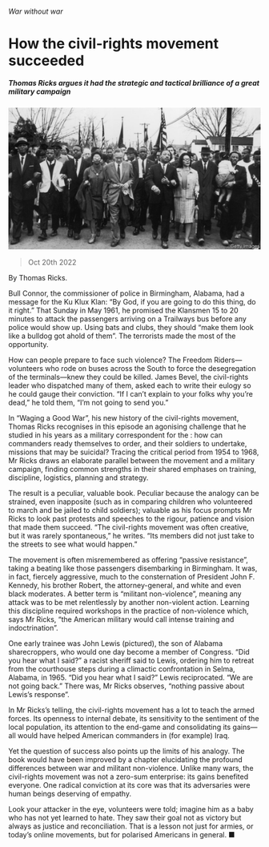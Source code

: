 ###### War without war

# How the civil-rights movement succeeded 

##### Thomas Ricks argues it had the strategic and tactical brilliance of a great military campaign 

![image](images/20221022_CUP505.jpg) 

> Oct 20th 2022 

By Thomas Ricks. 

Bull Connor, the commissioner of police in Birmingham, Alabama, had a message for the Ku Klux Klan: “By God, if you are going to do this thing, do it right.” That Sunday in May 1961, he promised the Klansmen 15 to 20 minutes to attack the passengers arriving on a Trailways bus before any police would show up. Using bats and clubs, they should “make them look like a bulldog got ahold of them”. The terrorists made the most of the opportunity.

How can people prepare to face such violence? The Freedom Riders—volunteers who rode on buses across the South to force the desegregation of the terminals—knew they could be killed. James Bevel, the civil-rights leader who dispatched many of them, asked each to write their eulogy so he could gauge their conviction. “If I can’t explain to your folks why you’re dead,” he told them, “I’m not going to send you.”

In “Waging a Good War”, his new history of the civil-rights movement, Thomas Ricks recognises in this episode an agonising challenge that he studied in his years as a military correspondent for the : how can commanders ready themselves to order, and their soldiers to undertake, missions that may be suicidal? Tracing the critical period from 1954 to 1968, Mr Ricks draws an elaborate parallel between the movement and a military campaign, finding common strengths in their shared emphases on training, discipline, logistics, planning and strategy.

The result is a peculiar, valuable book. Peculiar because the analogy can be strained, even inapposite (such as in comparing children who volunteered to march and be jailed to child soldiers); valuable as his focus prompts Mr Ricks to look past protests and speeches to the rigour, patience and vision that made them succeed. “The civil-rights movement was often creative, but it was rarely spontaneous,” he writes. “Its members did not just take to the streets to see what would happen.”

The movement is often misremembered as offering “passive resistance”, taking a beating like those passengers disembarking in Birmingham. It was, in fact, fiercely aggressive, much to the consternation of President John F. Kennedy, his brother Robert, the attorney-general, and white and even black moderates. A better term is “militant non-violence”, meaning any attack was to be met relentlessly by another non-violent action. Learning this discipline required workshops in the practice of non-violence which, says Mr Ricks, “the American military would call intense training and indoctrination”. 

One early trainee was John Lewis (pictured), the son of Alabama sharecroppers, who would one day become a member of Congress. “Did you hear what I said?” a racist sheriff said to Lewis, ordering him to retreat from the courthouse steps during a climactic confrontation in Selma, Alabama, in 1965. “Did you hear what I said?” Lewis reciprocated. “We are not going back.” There was, Mr Ricks observes, “nothing passive about Lewis’s response”.

In Mr Ricks’s telling, the civil-rights movement has a lot to teach the armed forces. Its openness to internal debate, its sensitivity to the sentiment of the local population, its attention to the end-game and consolidating its gains—all would have helped American commanders in (for example) Iraq. 

Yet the question of success also points up the limits of his analogy. The book would have been improved by a chapter elucidating the profound differences between war and militant non-violence. Unlike many wars, the civil-rights movement was not a zero-sum enterprise: its gains benefited everyone. One radical conviction at its core was that its adversaries were human beings deserving of empathy.

Look your attacker in the eye, volunteers were told; imagine him as a baby who has not yet learned to hate. They saw their goal not as victory but always as justice and reconciliation. That is a lesson not just for armies, or today’s online movements, but for polarised Americans in general. ■

